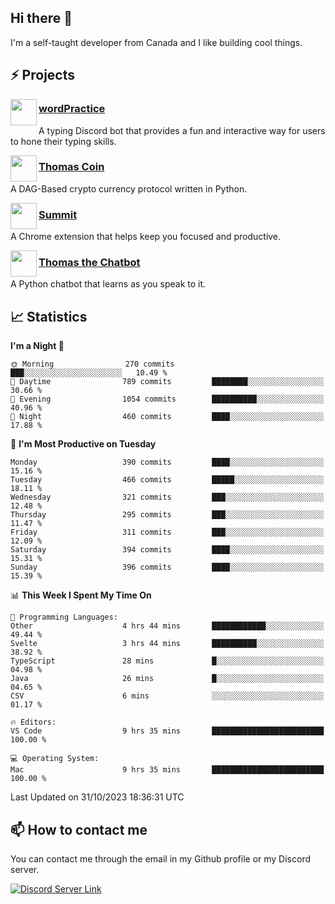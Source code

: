 <h2>Hi there 👋</h2>

<p>I'm a self-taught developer from Canada and I like building cool things.</p>

<h2>⚡ Projects</h2>

<img align="left" src="https://i.imgur.com/BIzs17V.png" width="42" height="42" />
<h3><a target="_blank" href="https://wordpractice.principle.sh/">wordPractice</a></h3>
<p>A typing Discord bot that provides a fun and interactive way for users to hone their typing skills.</p>

<img align="left" src="https://i.imgur.com/4FdQpgN.png" width="42" height="42" />
<h3><a href="https://github.com/principle105/thomas-coin">Thomas Coin</a></h3>
<p>A DAG-Based crypto currency protocol written in Python.</p>

<img align="left" src="https://i.imgur.com/Ly8Atho.png" width="42" height="42" />
<h3><a href="https://summit.sh/">Summit</a></h3>
<p>A Chrome extension that helps keep you focused and productive.</p>

<img align="left" src="https://i.imgur.com/hA9YF2s.png" width="42" height="42" />
<h3><a href="https://github.com/principle105/thomasthechatbot">Thomas the Chatbot</a></h3>
<p>A Python chatbot that learns as you speak to it.</p>

<h2>📈 Statistics</h2>

<!--START_SECTION:waka-->
**I'm a Night 🦉** 

```text
🌞 Morning                270 commits         ███░░░░░░░░░░░░░░░░░░░░░░   10.49 % 
🌆 Daytime                789 commits         ████████░░░░░░░░░░░░░░░░░   30.66 % 
🌃 Evening                1054 commits        ██████████░░░░░░░░░░░░░░░   40.96 % 
🌙 Night                  460 commits         ████░░░░░░░░░░░░░░░░░░░░░   17.88 % 
```
📅 **I'm Most Productive on Tuesday** 

```text
Monday                   390 commits         ████░░░░░░░░░░░░░░░░░░░░░   15.16 % 
Tuesday                  466 commits         █████░░░░░░░░░░░░░░░░░░░░   18.11 % 
Wednesday                321 commits         ███░░░░░░░░░░░░░░░░░░░░░░   12.48 % 
Thursday                 295 commits         ███░░░░░░░░░░░░░░░░░░░░░░   11.47 % 
Friday                   311 commits         ███░░░░░░░░░░░░░░░░░░░░░░   12.09 % 
Saturday                 394 commits         ████░░░░░░░░░░░░░░░░░░░░░   15.31 % 
Sunday                   396 commits         ████░░░░░░░░░░░░░░░░░░░░░   15.39 % 
```


📊 **This Week I Spent My Time On** 

```text
💬 Programming Languages: 
Other                    4 hrs 44 mins       ████████████░░░░░░░░░░░░░   49.44 % 
Svelte                   3 hrs 44 mins       ██████████░░░░░░░░░░░░░░░   38.92 % 
TypeScript               28 mins             █░░░░░░░░░░░░░░░░░░░░░░░░   04.98 % 
Java                     26 mins             █░░░░░░░░░░░░░░░░░░░░░░░░   04.65 % 
CSV                      6 mins              ░░░░░░░░░░░░░░░░░░░░░░░░░   01.17 % 

🔥 Editors: 
VS Code                  9 hrs 35 mins       █████████████████████████   100.00 % 

💻 Operating System: 
Mac                      9 hrs 35 mins       █████████████████████████   100.00 % 
```


 Last Updated on 31/10/2023 18:36:31 UTC
<!--END_SECTION:waka-->

<h2>📫 How to contact me</h2>

You can contact me through the email in my Github profile or my Discord server.

[![Discord Server Link](https://dcbadge.vercel.app/api/server/DHnk46C)](https://discord.gg/DHnk46C)

